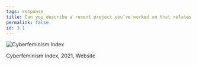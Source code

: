 ```yaml
---
tags: response
title: Can you describe a recent project you’ve worked on that relates to interaction design?
permalink: false
id: 3.1
---
```

![Cyberfeminism Index](/assets/img/mindy-seu/cyberfeminismindex.png)
<figcaption>Cyberfeminism Index, 2021, Website</figcaption>